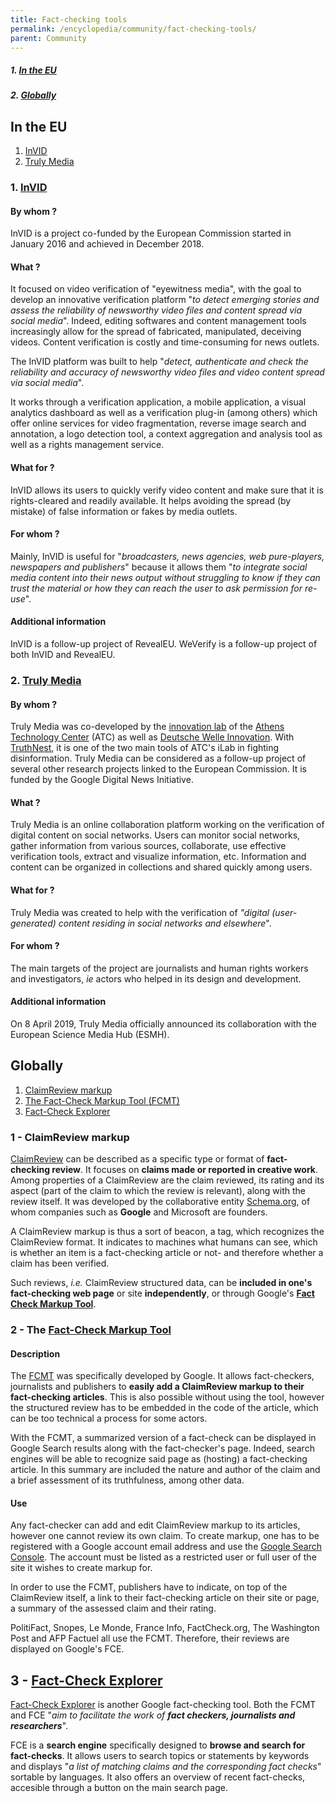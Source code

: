 ```yaml
---
title: Fact-checking tools
permalink: /encyclopedia/community/fact-checking-tools/
parent: Community
---
```


##### 1. [**In the EU**](#in-the-eu)
##### 2. [**Globally**](#globally)

## In the EU

1. [InVID](#1-invid)
2. [Truly Media](#2-truly-media)

### 1. [**InVID**](https://www.invid-project.eu/)

#### By whom ?

InVID is a project co-funded by the European Commission started in January 2016 and achieved in December 2018. 

#### What ? 

It focused on video verification of "eyewitness media", with the goal to develop an innovative verification platform "_to detect emerging stories and assess the reliability of newsworthy video files and content spread via social media_". Indeed, editing softwares and content management tools increasingly allow for the spread of fabricated, manipulated, deceiving videos. Content verification is costly and time-consuming for news outlets.

The InVID platform was built to help "_detect, authenticate and check the reliability and accuracy of newsworthy video files and video content spread via social media_".

It works through a verification application, a mobile application, a visual analytics dashboard as well as a verification plug-in (among others) which offer online services for video fragmentation, reverse image search and annotation, a logo detection tool, a context aggregation and analysis tool as well as a rights management service.

#### What for ? 

InVID allows its users to quickly verify video content and make sure that it is rights-cleared and readily available. It helps avoiding the spread (by mistake) of false information or fakes by media outlets. 

#### For whom ?  

Mainly, InVID is useful for "_broadcasters, news agencies, web pure-players, newspapers and publishers_" because it allows them "_to integrate social media content into their news output without struggling to know if they can trust the material or how they can reach the user to ask permission for re-use_".

#### Additional information

InVID is a follow-up project of RevealEU. WeVerify is a follow-up project of both InVID and RevealEU.


### 2. [**Truly Media**](http://www.truly.media/)

#### By whom ?

Truly Media was co-developed by the [innovation lab](http://ilab.atc.gr/) of the [Athens Technology Center](https://www.atc.gr/) (ATC) as well as [Deutsche Welle Innovation](http://blogs.dw.com/innovation/). With [TruthNest](https://github.com/Ndpnt/desinfo.quaidorsay.fr-wiki/wiki/Social-bots#2-truthnest), it is one of the two main tools of ATC's iLab in fighting disinformation. Truly Media can be considered as a follow-up project of several other research projects linked to the European Commission. It is funded by the Google Digital News Initiative.

#### What ? 

Truly Media is an online collaboration platform working on the verification of digital content on social networks. 
Users can monitor social networks, gather information from various sources, collaborate, use effective verification tools, extract and visualize information, etc. Information and content can be organized in collections and shared quickly among users.

#### What for ? 

Truly Media was created to help with the verification of _"digital (user-generated) content residing in social networks and elsewhere_". 

#### For whom ?  

The main targets of the project are journalists and human rights workers and investigators, _ie_ actors who helped in its design and development.

#### Additional information

On 8 April 2019, Truly Media officially announced its collaboration with the European Science Media Hub (ESMH). 

## Globally

1. [ClaimReview markup](#1-claimreview-markup)
2. [The Fact-Check Markup Tool (FCMT)](#2-fact-check-markup-tool)
3. [Fact-Check Explorer](#3-fact-check-explorer)

### 1 - ClaimReview markup

[ClaimReview](https://schema.org/ClaimReview) can be described as a specific type or format of **fact-checking review**. It focuses on **claims made or reported in creative work**. Among properties of a ClaimReview are the claim reviewed, its rating and its aspect (part of the claim to which the review is relevant), along with the review itself. It was developed by the collaborative entity [Schema.org](https://schema.org/docs/about.html), of whom companies such as **Google** and Microsoft are founders.

A ClaimReview markup is thus a sort of beacon, a tag, which recognizes the ClaimReview format. It indicates to machines what humans can see, which is whether an item is a fact-checking article or not- and therefore whether a claim has been verified.

Such reviews, _i.e._ ClaimReview structured data, can be **included in one's fact-checking web page** or site **independently**, or through Google's [**Fact Check Markup Tool**](https://toolbox.google.com/factcheck/markuptool).

### 2 - The [Fact-Check Markup Tool](https://toolbox.google.com/factcheck/markuptool)

#### Description

The [FCMT](https://toolbox.google.com/factcheck/about#fcmt) was specifically developed by Google. It allows fact-checkers, journalists and publishers to **easily add a ClaimReview markup to their fact-checking articles**. This is also possible without using the tool, however the structured review has to be embedded in the code of the article, which can be too technical a process for some actors.

With the FCMT, a summarized version of a fact-check can be displayed in Google Search  results along with the fact-checker's page. Indeed, search engines will be able to recognize said page as (hosting) a fact-checking article. In this summary are included the nature and author of the claim and a brief assessment of its truthfulness, among other data.

#### Use

Any fact-checker can add and edit ClaimReview markup to its articles, however one cannot review its own claim.
To create markup, one has to be registered with a Google account email address and use the [Google Search Console](https://search.google.com/search-console/about). The account must be listed as a restricted user or full user of the site it wishes to create markup for.

In order to use the FCMT, publishers have to indicate, on top of the ClaimReview itself, a link to their fact-checking article on their site or page, a summary of the assessed claim and their rating.

PolitiFact, Snopes, Le Monde, France Info, FactCheck.org, The Washington Post and AFP Factuel all use the FCMT. Therefore, their reviews are displayed on Google's FCE.

## 3 - [Fact-Check Explorer](https://toolbox.google.com/factcheck/explorer)

[Fact-Check Explorer](https://toolbox.google.com/factcheck/about#fce) is another Google fact-checking tool. Both the FCMT and FCE "_aim to facilitate the work of **fact checkers, journalists and researchers**_".

FCE is a **search engine** specifically designed to **browse and search for fact-checks**.  It allows users to search topics or statements by keywords and displays "_a list of matching claims and the corresponding fact checks_" sortable by languages.
It also offers an overview of recent fact-checks, accesible through a button on the main search page.

